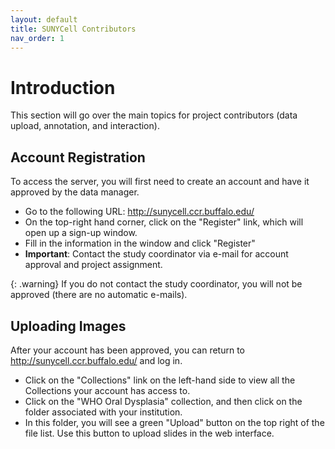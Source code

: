 ```yaml
---
layout: default
title: SUNYCell Contributors
nav_order: 1
---
```


# Introduction

This section will go over the main topics for project contributors (data upload, annotation, and interaction).

## Account Registration

To access the server, you will first need to create an account and have it approved by the data manager. 

- Go to the following URL: http://sunycell.ccr.buffalo.edu/
- On the top-right hand corner, click on the "Register" link, which will open up a sign-up window. 
- Fill in the information in the window and click "Register" 
- **Important**: Contact the study coordinator via e-mail for account approval and project assignment.

{: .warning}
If you do not contact the study coordinator, you will not be approved (there are no automatic e-mails).

## Uploading Images

After your account has been approved, you can return to http://sunycell.ccr.buffalo.edu/ and log in. 
- Click on the "Collections" link on the left-hand side to view all the Collections your account has access to.
- Click on the "WHO Oral Dysplasia" collection, and then click on the folder associated with your institution.
- In this folder, you will see a green "Upload" button on the top right of the file list. Use this button to upload slides in the web interface.